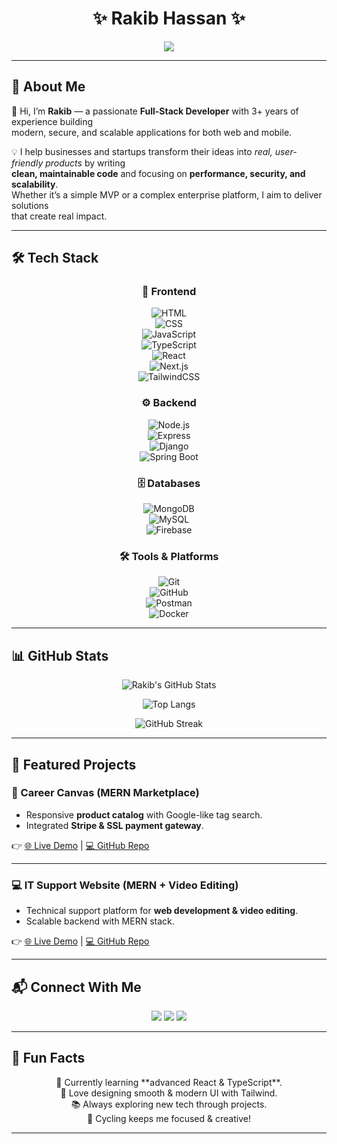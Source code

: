 <h1 align="center">  
✨ Rakib Hassan ✨  
</h1>  

<p align="center">  
  <img src="https://readme-typing-svg.herokuapp.com?size=28&duration=4000&color=00FFAA&center=true&vCenter=true&width=550&lines=🚀+Full+Stack+Developer;+MERN+%7C+React.js+next.js+%7C+nest.js+express.js;🛠️+Clean+Code+%7C+Scalable+Apps;📚+Always+Learning+New+Tech!" />  
</p>  

---
## 🎨 About Me  

<p align="center" style="font-size: 1.15em; line-height: 1.6;">  

👋 Hi, I’m <strong>Rakib</strong> — a passionate <strong>Full-Stack Developer</strong> with 3+ years of experience building  
modern, secure, and scalable applications for both web and mobile.  

💡 I help businesses and startups transform their ideas into <em>real, user-friendly products</em> by writing  
<strong>clean, maintainable code</strong> and focusing on <strong>performance, security, and scalability</strong>.  
Whether it’s a simple MVP or a complex enterprise platform, I aim to deliver solutions  
that create real impact.  

</p>  

---


## 🛠️ Tech Stack  

<div align="center">  

### 🎨 Frontend  
![HTML](https://img.shields.io/badge/HTML-FF5733?style=for-the-badge&logo=html5&logoColor=white)  
![CSS](https://img.shields.io/badge/CSS-1572B6?style=for-the-badge&logo=css3&logoColor=white)  
![JavaScript](https://img.shields.io/badge/JavaScript-F7E018?style=for-the-badge&logo=javascript&logoColor=black)  
![TypeScript](https://img.shields.io/badge/TypeScript-2F74C0?style=for-the-badge&logo=typescript&logoColor=white)  
![React](https://img.shields.io/badge/React-00D8FF?style=for-the-badge&logo=react&logoColor=black)  
![Next.js](https://img.shields.io/badge/Next.js-000000?style=for-the-badge&logo=nextdotjs&logoColor=white)  
![TailwindCSS](https://img.shields.io/badge/Tailwind-38B2AC?style=for-the-badge&logo=tailwindcss&logoColor=white)  

### ⚙️ Backend  
![Node.js](https://img.shields.io/badge/Node.js-339933?style=for-the-badge&logo=node.js&logoColor=white)  
![Express](https://img.shields.io/badge/Express-000000?style=for-the-badge&logo=express&logoColor=white)  
![Django](https://img.shields.io/badge/Django-092E20?style=for-the-badge&logo=django&logoColor=white)  
![Spring Boot](https://img.shields.io/badge/SpringBoot-6DB33F?style=for-the-badge&logo=springboot&logoColor=white)  

### 🗄️ Databases  
![MongoDB](https://img.shields.io/badge/MongoDB-4DB33D?style=for-the-badge&logo=mongodb&logoColor=white)  
![MySQL](https://img.shields.io/badge/MySQL-00758F?style=for-the-badge&logo=mysql&logoColor=white)  
![Firebase](https://img.shields.io/badge/Firebase-FFCA28?style=for-the-badge&logo=firebase&logoColor=black)  

### 🛠️ Tools & Platforms  
![Git](https://img.shields.io/badge/Git-F14E32?style=for-the-badge&logo=git&logoColor=white)  
![GitHub](https://img.shields.io/badge/GitHub-181717?style=for-the-badge&logo=github&logoColor=white)  
![Postman](https://img.shields.io/badge/Postman-FF6C37?style=for-the-badge&logo=postman&logoColor=white)  
![Docker](https://img.shields.io/badge/Docker-0db7ed?style=for-the-badge&logo=docker&logoColor=white)  

</div>  

---

## 📊 GitHub Stats  

<div align="center">  

![Rakib's GitHub Stats](https://github-readme-stats.vercel.app/api?username=RakibHassanSoft&show_icons=true&theme=radical&count_private=true)  

![Top Langs](https://github-readme-stats.vercel.app/api/top-langs/?username=RakibHassanSoft&layout=compact&theme=tokyonight)  

![GitHub Streak](https://github-readme-streak-stats.herokuapp.com?user=RakibHassanSoft&theme=highcontrast)  

</div>  

---

## 🚀 Featured Projects  

### 🎨 Career Canvas (MERN Marketplace)  
- Responsive **product catalog** with Google-like tag search.  
- Integrated **Stripe & SSL payment gateway**.  

👉 [🌐 Live Demo](https://career-canvas365.netlify.app/) | [💻 GitHub Repo](https://github.com/RakibHassanSoft/career-canvas-client.git)  

---

### 💻 IT Support Website (MERN + Video Editing)  
- Technical support platform for **web development & video editing**.  
- Scalable backend with MERN stack.  

👉 [🌐 Live Demo](https://fastestcreators.com/) | [💻 GitHub Repo](https://github.com/RakibHassanSoft/fastestCreators-client)  

---

## 📬 Connect With Me  

<p align="center">  
  <a href="mailto:rakibulhass@gmail.com"><img src="https://img.shields.io/badge/Email-D14836?style=for-the-badge&logo=gmail&logoColor=white"/></a>  
  <a href="https://www.linkedin.com/in/md-rakibul-islam-900203324/"><img src="https://img.shields.io/badge/LinkedIn-0A66C2?style=for-the-badge&logo=linkedin&logoColor=white"/></a>  
  <a href="https://github.com/RakibHassanSoft"><img src="https://img.shields.io/badge/GitHub-181717?style=for-the-badge&logo=github&logoColor=white"/></a>  
</p>  

---

## 🎯 Fun Facts  

<p align="center">  
🌱 Currently learning **advanced React & TypeScript**. <br/>  
🎨 Love designing smooth & modern UI with Tailwind. <br/>  
📚 Always exploring new tech through projects. <br/>  
🚴 Cycling keeps me focused & creative!  
</p>  

---
